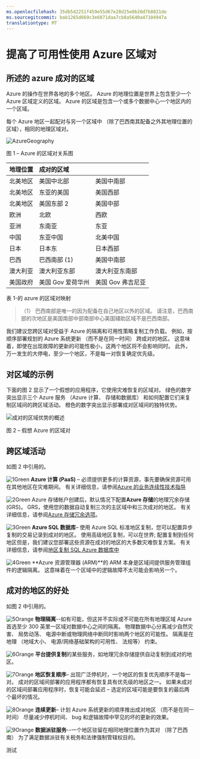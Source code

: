 ```yaml
---
ms.openlocfilehash: 35db5d2251f459e55d67e28d25e0b20d7b8021de
ms.sourcegitcommit: bab1265d669c3e6871daa7cb8a5640a47104947a
translationtype: MT
---
```

<properties
    pageTitle="改进使用 Azure 的区域对业务连续性"
    description="使用区域对以保持应用程序在数据中心故障复原能力。"
    services="multiple"
    documentationCenter=""
    authors="rboucher"
    manager="jwhit"
    editor="tysonn"/>

<tags
    ms.service="backup"
    ms.workload="storage-backup-recovery"
    ms.tgt_pltfrm="na"
    ms.devlang="na"
    ms.topic="article"
    ms.date="07/07/2015"
    ms.author="robb"/>

# 提高了可用性使用 Azure 区域对

## 所述的 azure 成对的区域

Azure 的操作在世界各地的多个地区。 Azure 的地理位置是世界上包含至少一个 Azure 区域定义的区域。 Azure 的区域是包含一个或多个数据中心一个地区内的一个区域。

每个 Azure 地区一起配对与另一个区域中 （除了巴西南其配备之外其地理位置的区域），相同的地理区域对。


![AzureGeography](./media/best-practices-availability-paired-regions/GeoRegionDataCenter.png)

图 1 – Azure 的区域对关系图



| 地理位置     |  成对的区域  |                  |
| :-------------| :-------------   | :-------------   |
| 北美地区 | 美国中北部 | 美国中南部 |
| 北美地区 | 东亚的美国          | 美国西部          |
| 北美地区 | 美国东部 2        | 美国中部       |
| 欧洲        | 北欧     | 西欧      |
| 亚洲          | 东南亚  | 东亚        |
| 中国         | 东亚中国       | 北美中国      |
| 日本         | 日本东       | 日本西部       |
| 巴西        | 巴西南部 (1) | 美国中南部 |
| 澳大利亚     | 澳大利亚东部   | 澳大利亚东南部|
| 美国政府 | 美国 Gov 爱荷华州      | 美国 Gov 弗吉尼亚  |

表 1-的 azure 的区域对映射

> （1） 巴西南部是唯一的因为配备在自己地区以外的区域。 请注意，巴西南部的次地区是美国南部中部南部中心美国辅助区域不是巴西南部。

我们建议您跨区域对受益于 Azure 的隔离和可用性策略复制工作负载。 例如，按顺序部署规划的 Azure 系统更新 （而不是在同一时间） 跨成对的地区。 这意味着，即使在出现故障的更新的可能性极小，这两个地区将不会影响同时。 此外，万一发生的大停电，至少一个地区，不是每一对恢复确定优先级。

## 对区域的示例
下面的图 2 显示了一个假想的应用程序，它使用灾难恢复的区域对。 绿色的数字突出显示三个 Azure 服务 （Azure 计算、 存储和数据库） 和如何配置它们来复制区域间的跨区域活动。 橙色的数字突出显示部署成对区域间的独特优势。


![成对的区域优势的概述](./media/best-practices-availability-paired-regions/PairedRegionsOverview2.png)

图 2 – 假想 Azure 的区域对

## 跨区域活动
如图 2 中引用的。

![1Green](./media/best-practices-availability-paired-regions/1Green.png) **Azure 计算 (PaaS)** – 必须提供更多的计算资源，事先要确保资源可用在其他地区在灾难期间。 有关详细信息，请参阅[Azure 的业务连续性技术指导](https://msdn.microsoft.com/library/azure/hh873027.aspx)

![2Green](./media/best-practices-availability-paired-regions/2Green.png) Azure 存储帐户创建后，默认情况下配置**Azure 存储**的地理冗余存储 (GRS)。 GRS，使用您的数据自动复制三次的主区域中和三次成对的地区。 有关详细信息，请参阅[Azure 存储冗余选项](../storage/storage-redundancy.md)。


![3Green](./media/best-practices-availability-paired-regions/3Green.png) **Azure SQL 数据库**– 使用 Azure SQL 标准地区复制，您可以配置异步复制的交易记录到成对的地区。 使用高级地区复制，可以在世界; 配置复制到任何地区但是，我们建议您部署这些资源在成对的地区的大多数灾难恢复方案。 有关详细信息，请参阅[地区复制 SQL Azure 数据库中](https://msdn.microsoft.com/library/azure/dn783447.aspx)

![4Green](./media/best-practices-availability-paired-regions/4Green.png) **Azure 资源管理器 (ARM)**的 ARM 本身是区域间提供服务管理组件的逻辑隔离。 这意味着在一个区域中的逻辑故障不太可能会影响另一个。

## 成对的地区的好处
如图 2 中引用的。  

![5Orange](./media/best-practices-availability-paired-regions/5Orange.png)
**物理隔离**--如有可能，但这并不实际或不可能在所有地理区域 Azure 首选至少 300 英里一区域对数据中心之间的隔离。 物理数据中心分离减少自然灾害、 局势动荡、 电源中断或物理网络中断同时影响两个地区的可能性。 隔离是在地理 （地域大小、 电源/网络基础架构的可用性、 法规等） 约束。  

![6Orange](./media/best-practices-availability-paired-regions/6Orange.png)
**平台提供复制**的某些服务，如地理冗余存储提供自动复制到成对的地区。

![7Orange](./media/best-practices-availability-paired-regions/7Orange.png)
**地区恢复顺序**– 出现广泛停机时，一个地区的恢复优先顺序不是每一对。 成对的区域间部署的应用程序都有恢复具有优先级的地区之一。 如果未成对的区域间部署应用程序时，恢复可能会延迟 – 选定的区域可能是要恢复的最后两个最坏的情况。

![8Orange](./media/best-practices-availability-paired-regions/8Orange.png)
**连续更新**– 计划 Azure 系统更新的顺序推出成对地区 （而不是在同一时间） 尽量减少停机时间、 bug 和逻辑故障中罕见的坏的更新的效果。


![9Orange](./media/best-practices-availability-paired-regions/9Orange.png)
**数据派驻服务**--一个地区驻留在相同地理位置作为其对 （除了巴西南） 为了满足数据派驻有关税务和法律强制管辖权目的。

测试
